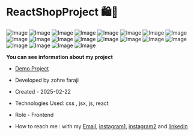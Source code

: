 # ReactShopProject 🛍️🛒

![Image](https://github.com/user-attachments/assets/08625af0-fb0e-47d0-995d-d3152bce7d13)
![Image](https://github.com/user-attachments/assets/4ed620f6-ea1e-45de-97ea-6c49d426a548)
![Image](https://github.com/user-attachments/assets/3891b7b6-b660-4869-a68f-634d47671e3c)
![Image](https://github.com/user-attachments/assets/9f509b60-5b28-4184-a109-8777fdcda9fb)
![Image](https://github.com/user-attachments/assets/5c7347c7-69c5-4a7e-a61c-03c495f57fa1)
![Image](https://github.com/user-attachments/assets/9fcdb537-11d0-470f-8018-d3cfca9a5b25)
![Image](https://github.com/user-attachments/assets/812c1308-0983-4963-9aa7-ed737dd26464)
![Image](https://github.com/user-attachments/assets/ea5568f3-94fa-4037-bc29-ac7698f5be20)
![Image](https://github.com/user-attachments/assets/922f90bb-4c0b-44a5-8a29-0e4cf9328c94)
![Image](https://github.com/user-attachments/assets/9b5adcea-44a3-47e0-aa1b-3b43a88ef24c)
![Image](https://github.com/user-attachments/assets/e8ec4c4a-ec74-4d4a-a27a-297079d23bef)
![Image](https://github.com/user-attachments/assets/76517712-967b-4360-93ac-21e6e56054df)
![Image](https://github.com/user-attachments/assets/441e0a15-a3b5-4be5-9a56-7a12b183d51f)
![Image](https://github.com/user-attachments/assets/830829eb-423a-43b1-a297-e87393f625e8)
![Image](https://github.com/user-attachments/assets/bdc36057-34ed-4fac-a4a9-84e8ba7b6410)
![Image](https://github.com/user-attachments/assets/d3e1fbc3-a2f5-40b2-ad98-4d6d1360172b)
![Image](https://github.com/user-attachments/assets/b91351d3-d495-4f58-933a-73e992ee5255)
![Image](https://github.com/user-attachments/assets/44dd25b0-f883-4913-9881-8d4bb42beed5)
![Image](https://github.com/user-attachments/assets/4223078d-05cc-40bd-8f24-5c0d197539ea)
![Image](https://github.com/user-attachments/assets/0ee289c3-146d-4193-8370-7f78e6fde44e)

**You can see information about my project**
- [Demo Project](https://react-shop-project-dun.vercel.app/)

- Developed by zohre faraji

- Created - 2025-02-22

- Technologies Used: css , jsx, js, react

- Role - Frontend

- How to reach me : with my [Email](mailto:zohre.faraji.212@gmail.com), [instagram1](https://www.instagram.com/zohrefarajii212?igsh=MXkxdDgzY3dtcmZyaA==), [instagram2](https://www.instagram.com/zohrefaraji212/) and [linkedin](https://www.linkedin.com/in/zohre-faraji-41822315a/)
